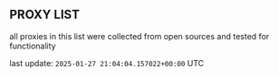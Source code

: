 ## PROXY LIST

all proxies in this list were collected from open sources and tested for functionality

last update: `2025-01-27 21:04:04.157022+00:00` UTC